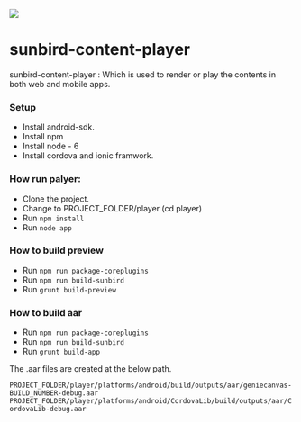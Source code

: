 ![](https://api.travis-ci.org/project-sunbird/sunbird-content-player.svg?branch=master)


# sunbird-content-player
sunbird-content-player : Which is used to render or play the contents in both web and mobile apps.

### Setup 

* Install android-sdk.
* Install npm 
* Install node  - 6
* Install cordova and ionic framwork.


### How run palyer:
* Clone the project.
* Change to PROJECT_FOLDER/player (cd player)
* Run `npm install`
* Run `node app`

### How to build preview
 * Run `npm run package-coreplugins`
 * Run `npm run build-sunbird`
 * Run `grunt build-preview`

### How to build aar 
 * Run `npm run package-coreplugins`
 * Run `npm run build-sunbird`
 * Run `grunt build-app`

The .aar files are created at the below path.

`PROJECT_FOLDER/player/platforms/android/build/outputs/aar/geniecanvas-BUILD_NUMBER-debug.aar`
`PROJECT_FOLDER/player/platforms/android/CordovaLib/build/outputs/aar/CordovaLib-debug.aar`

